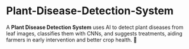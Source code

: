 # Plant-Disease-Detection-System
A **Plant Disease Detection System** uses AI to detect plant diseases from leaf images, classifies them with CNNs, and suggests treatments, aiding farmers in early intervention and better crop health. 🚀
